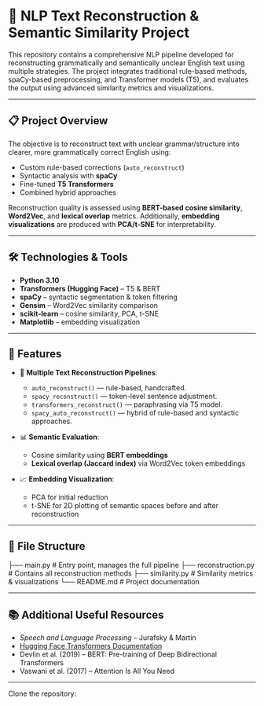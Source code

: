 # 🧠 NLP Text Reconstruction & Semantic Similarity Project

This repository contains a comprehensive NLP pipeline developed for reconstructing grammatically and semantically unclear English text using multiple strategies. The project integrates traditional rule-based methods, spaCy-based preprocessing, and Transformer models (T5), and evaluates the output using advanced similarity metrics and visualizations.

---

## 📋 Project Overview

The objective is to reconstruct text with unclear grammar/structure into clearer, more grammatically correct English using:
- Custom rule-based corrections (`auto_reconstruct`)
- Syntactic analysis with **spaCy**
- Fine-tuned **T5 Transformers**
- Combined hybrid approaches

Reconstruction quality is assessed using **BERT-based cosine similarity**, **Word2Vec**, and **lexical overlap** metrics. Additionally, **embedding visualizations** are produced with **PCA/t-SNE** for interpretability.

---

## 🛠️ Technologies & Tools

- **Python 3.10**
- **Transformers (Hugging Face)** – T5 & BERT
- **spaCy** – syntactic segmentation & token filtering
- **Gensim** – Word2Vec similarity comparison
- **scikit-learn** – cosine similarity, PCA, t-SNE
- **Matplotlib** – embedding visualization

---

## 🧪 Features

- 🔁 **Multiple Text Reconstruction Pipelines**:  
  - `auto_reconstruct()` — rule-based, handcrafted.
  - `spacy_reconstruct()` — token-level sentence adjustment.
  - `transformers_reconstruct()` — paraphrasing via T5 model.
  - `spacy_auto_reconstruct()` — hybrid of rule-based and syntactic approaches.

- 📊 **Semantic Evaluation**:
  - Cosine similarity using **BERT embeddings**
  - **Lexical overlap (Jaccard index)** via Word2Vec token embeddings

- 📈 **Embedding Visualization**:
  - PCA for initial reduction
  - t-SNE for 2D plotting of semantic spaces before and after reconstruction

---

## 📁 File Structure

├── main.py # Entry point, manages the full pipeline
├── reconstruction.py # Contains all reconstruction methods
├── similarity.py # Similarity metrics & visualizations
└── README.md # Project documentation

---

## 📚 Additional Useful Resources

- *Speech and Language Processing* – Jurafsky & Martin
- [Hugging Face Transformers Documentation](https://huggingface.co/docs/transformers/index)
- Devlin et al. (2019) – BERT: Pre-training of Deep Bidirectional Transformers
- Vaswani et al. (2017) – Attention Is All You Need

---
Clone the repository:
